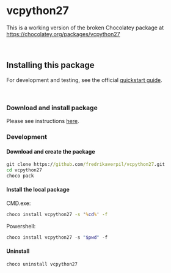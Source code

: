 # vcpython27

This is a working version of the broken Chocolatey package at https://chocolatey.org/packages/vcpython27

<br>

## Installing this package

For development and testing, see the official [quickstart guide](https://github.com/chocolatey/choco/wiki/CreatePackagesQuickStart#quick-start-guide).

<br>

### Download and install package

Please see instructions [here](https://github.com/fredrikaverpil/vcpython27/releases).

### Development

#### Download and create the package

```cmd
git clone https://github.com/fredrikaverpil/vcpython27.git
cd vcpython27
choco pack
```

#### Install the local package

CMD.exe:

```cmd
choco install vcpython27 -s '%cd%' -f
```

Powershell:

```powershell
choco install vcpython27 -s "$pwd" -f
```

#### Uninstall

```cmd
choco uninstall vcpython27
```
